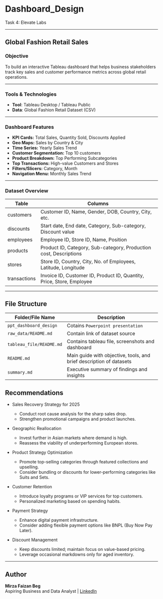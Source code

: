 # Dashboard_Design
Task 4: Elevate Labs

---

## Global Fashion Retail Sales

### Objective
To build an interactive Tableau dashboard that helps business stakeholders track key sales and customer performance metrics across global retail operations.

---

### Tools & Technologies
- **Tool**: Tableau Desktop / Tableau Public  
- **Data**: Global Fashion Retail Dataset (CSV)

---

### Dashboard Features

- **KPI Cards:** Total Sales, Quantity Sold, Discounts Applied
- **Geo Maps:** Sales by Country & City
- **Time Series:** Yearly Sales Trend
- **Customer Segmentation:** Top 10 customers
- **Product Breakdown:** Top Performing Subcategories
- **Top Transactions:** High-value Customers and Stores
- **Filters/Slicers:** Category, Month
- **Navigation Menu:** Monthly Sales Trend

---

### Dataset Overview

| Table        | Columns                                                                 |
|--------------|-------------------------------------------------------------------------|
| customers    | Customer ID, Name, Gender, DOB, Country, City, etc.                    |
| discounts    | Start date, End date, Category, Sub-category, Discount value            |
| employees    | Employee ID, Store ID, Name, Position                                   |
| products     | Product ID, Category, Sub-category, Production cost, Descriptions       |
| stores       | Store ID, Country, City, No. of Employees, Latitude, Longitude          |
| transactions | Invoice ID, Customer ID, Product ID, Quantity, Price, Store, Employee   |

---

## File Structure

| Folder/File Name         | Description                                                         |
|--------------------------|---------------------------------------------------------------------|
| `ppt_dashboard_design`   | Cotains `Powerpoint presentation`                                   |
| `raw_data/README.md`     | Contain link of dataset source                                      |
| `tableau_file/README.md` | Contains tableau file, screenshots and dashboard                    |
| `README.md`              | Main guide with objective, tools, and brief description of datasets |
| `summary.md`             | Executive summary of findings and insights                          |

## Recommendations

- Sales Recovery Strategy for 2025

   - Conduct root cause analysis for the sharp sales drop.
   - Strengthen promotional campaigns and product launches.

- Geographic Reallocation

   - Invest further in Asian markets where demand is high.
   - Reassess the viability of underperforming European stores.

- Product Strategy Optimization

   - Promote top-selling categories through featured collections and upselling.
   - Consider bundling or discounts for lower-performing categories like Suits and Sets.

- Customer Retention

   - Introduce loyalty programs or VIP services for top customers.
   - Personalized marketing based on spending habits.

- Payment Strategy

   - Enhance digital payment infrastructure.
   - Consider adding flexible payment options like BNPL (Buy Now Pay Later).

- Discount Management

   - Keep discounts limited; maintain focus on value-based pricing.
   - Leverage occasional markdowns only for aged inventory.

---

## Author
**Mirza Faizan Beg**  
Aspiring Business and Data Analyst | 
[LinkedIn](www.linkedin.com/in/mirza-faizan-beg-44a61a250)
